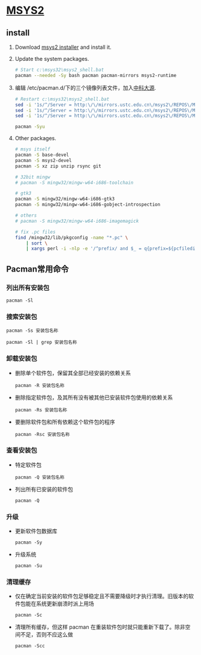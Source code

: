 # [MSYS2](http://msys2.github.io/)

## install

1. Download [msys2 installer](http://mirrors.ustc.edu.cn/msys2/Base/i686/msys2-i686-20160921.exe) and install it.

2. Update the system packages.

    ```bash
    # Start c:\msys32\msys2_shell.bat
    pacman --needed -Sy bash pacman pacman-mirrors msys2-runtime
    ```

3. 编辑 /etc/pacman.d/下的三个镜像列表文件，加入[中科大源](https://lug.ustc.edu.cn/wiki/mirrors/help/msys2).

    ```bash
    # Restart c:\msys32\msys2_shell.bat
    sed -i '1s/^/Server = http:\/\/mirrors.ustc.edu.cn\/msys2\/REPOS\/MINGW\/i686\n/' /etc/pacman.d/mirrorlist.mingw32
    sed -i '1s/^/Server = http:\/\/mirrors.ustc.edu.cn\/msys2\/REPOS\/MINGW\/x86_64\n/' /etc/pacman.d/mirrorlist.mingw64
    sed -i '1s/^/Server = http:\/\/mirrors.ustc.edu.cn\/msys2\/REPOS\/MSYS2\/\$arch\n/' /etc/pacman.d/mirrorlist.msys

    pacman -Syu
    ```

4. Other packages.

    ```bash
    # msys itself
    pacman -S base-devel
    pacman -S msys2-devel
    pacman -S xz zip unzip rsync git

    # 32bit mingw
    # pacman -S mingw32/mingw-w64-i686-toolchain

    # gtk3
    pacman -S mingw32/mingw-w64-i686-gtk3
    pacman -S mingw32/mingw-w64-i686-gobject-introspection

    # others
    # pacman -S mingw32/mingw-w64-i686-imagemagick

    # fix .pc files
    find /mingw32/lib/pkgconfig -name "*.pc" \
        | sort \
        | xargs perl -i -nlp -e '/^prefix/ and $_ = q{prefix=${pcfiledir}/../..}; /msys64/ and s/msys64/msys32/g'
    ```

## Pacman常用命令

### 列出所有安装包

`pacman -Sl`

### 搜索安装包

`pacman -Ss 安装包名称`

`pacman -Sl | grep 安装包名称`

### 卸载安装包

* 删除单个软件包，保留其全部已经安装的依赖关系

    `pacman -R 安装包名称`

* 删除指定软件包，及其所有没有被其他已安装软件包使用的依赖关系

    `pacman -Rs 安装包名称`

* 要删除软件包和所有依赖这个软件包的程序

    `pacman -Rsc 安装包名称`

### 查看安装包

* 特定软件包

    `pacman -Q 安装包名称`

* 列出所有已安装的软件包

    `pacman -Q`

### 升级

* 更新软件包数据库

    `pacman -Sy`

* 升级系统

    `pacman -Su`

### 清理缓存

* 仅在确定当前安装的软件包足够稳定且不需要降级时才执行清理。旧版本的软件包能在系统更新崩溃时派上用场

    `pacman -Sc`

* 清理所有缓存，但这样 pacman 在重装软件包时就只能重新下载了。除非空间不足，否则不应这么做

    `pacman -Scc`
